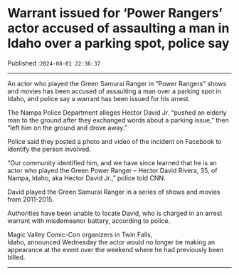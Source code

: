 # Warrant issued for ‘Power Rangers’ actor accused of assaulting a man in Idaho over a parking spot, police say

Published :`2024-08-01 22:36:37`

---

An actor who played the Green Samurai Ranger in “Power Rangers” shows and movies has been accused of assaulting a man over a parking spot in Idaho, and police say a warrant has been issued for his arrest.

The Nampa Police Department alleges Hector David Jr. “pushed an elderly man to the ground after they exchanged words about a parking issue,” then “left him on the ground and drove away.”

Police said they posted a photo and video of the incident on Facebook to identify the person involved.

“Our community identified him, and we have since learned that he is an actor who played the Green Power Ranger – Hector David Rivera, 35, of Nampa, Idaho, aka Hector David Jr.,” police told CNN.

David played the Green Samurai Ranger in a series of shows and movies from 2011-2015.

Authorities have been unable to locate David, who is charged in an arrest warrant with misdemeanor battery, according to police.

Magic Valley Comic-Con organizers in Twin Falls, Idaho, announced Wednesday the actor would no longer be making an appearance at the event over the weekend where he had previously been billed.

---

